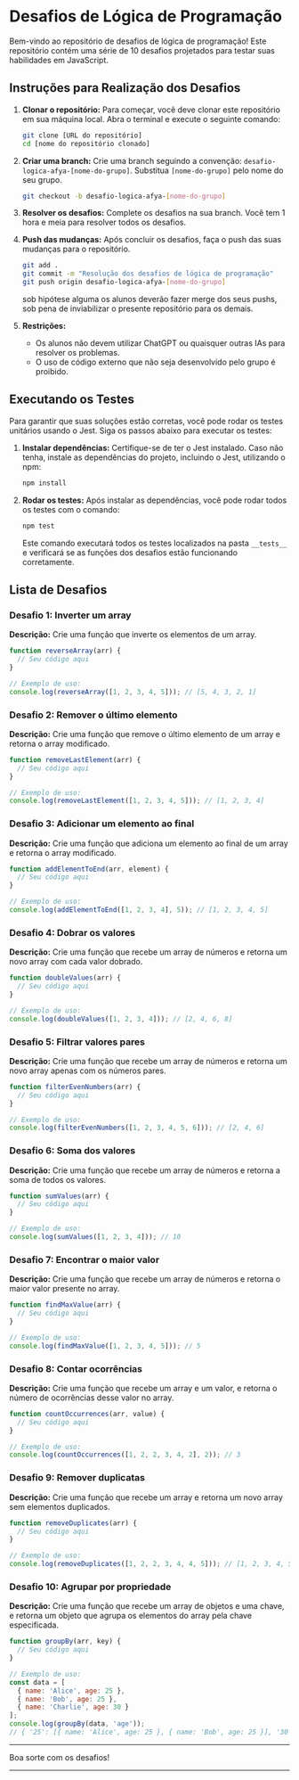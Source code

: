 # Desafios de Lógica de Programação

Bem-vindo ao repositório de desafios de lógica de programação! Este repositório contém uma série de 10 desafios projetados para testar suas habilidades em JavaScript. 

## Instruções para Realização dos Desafios

1. **Clonar o repositório:**
   Para começar, você deve clonar este repositório em sua máquina local. Abra o terminal e execute o seguinte comando:

   ```bash
   git clone [URL do repositório]
   cd [nome do repositório clonado]
   ```

2. **Criar uma branch:**
   Crie uma branch seguindo a convenção: `desafio-logica-afya-[nome-do-grupo]`. Substitua `[nome-do-grupo]` pelo nome do seu grupo.

   ```bash
   git checkout -b desafio-logica-afya-[nome-do-grupo]
   ```

3. **Resolver os desafios:**
   Complete os desafios na sua branch. Você tem 1 hora e meia para resolver todos os desafios.

4. **Push das mudanças:**
   Após concluir os desafios, faça o push das suas mudanças para o repositório.

   ```bash
   git add .
   git commit -m "Resolução dos desafios de lógica de programação"
   git push origin desafio-logica-afya-[nome-do-grupo]
   ```

   sob hipótese alguma os alunos deverão fazer merge dos seus pushs, sob pena de 
   inviabilizar o presente repositório para os demais.

5. **Restrições:**
   - Os alunos não devem utilizar ChatGPT ou quaisquer outras IAs para resolver os problemas.
   - O uso de código externo que não seja desenvolvido pelo grupo é proibido.

## Executando os Testes

Para garantir que suas soluções estão corretas, você pode rodar os testes unitários usando o Jest. Siga os passos abaixo para executar os testes:

1. **Instalar dependências:**
   Certifique-se de ter o Jest instalado. Caso não tenha, instale as dependências do projeto, incluindo o Jest, utilizando o npm:

   ```bash
   npm install
   ```

2. **Rodar os testes:**
   Após instalar as dependências, você pode rodar todos os testes com o comando:

   ```bash
   npm test
   ```

   Este comando executará todos os testes localizados na pasta `__tests__` e verificará se as funções dos desafios estão funcionando corretamente.

## Lista de Desafios

### Desafio 1: Inverter um array
**Descrição:** Crie uma função que inverte os elementos de um array.

```javascript
function reverseArray(arr) {
  // Seu código aqui
}

// Exemplo de uso:
console.log(reverseArray([1, 2, 3, 4, 5])); // [5, 4, 3, 2, 1]
```

### Desafio 2: Remover o último elemento
**Descrição:** Crie uma função que remove o último elemento de um array e retorna o array modificado.

```javascript
function removeLastElement(arr) {
  // Seu código aqui
}

// Exemplo de uso:
console.log(removeLastElement([1, 2, 3, 4, 5])); // [1, 2, 3, 4]
```

### Desafio 3: Adicionar um elemento ao final
**Descrição:** Crie uma função que adiciona um elemento ao final de um array e retorna o array modificado.

```javascript
function addElementToEnd(arr, element) {
  // Seu código aqui
}

// Exemplo de uso:
console.log(addElementToEnd([1, 2, 3, 4], 5)); // [1, 2, 3, 4, 5]
```

### Desafio 4: Dobrar os valores
**Descrição:** Crie uma função que recebe um array de números e retorna um novo array com cada valor dobrado.

```javascript
function doubleValues(arr) {
  // Seu código aqui
}

// Exemplo de uso:
console.log(doubleValues([1, 2, 3, 4])); // [2, 4, 6, 8]
```

### Desafio 5: Filtrar valores pares
**Descrição:** Crie uma função que recebe um array de números e retorna um novo array apenas com os números pares.

```javascript
function filterEvenNumbers(arr) {
  // Seu código aqui
}

// Exemplo de uso:
console.log(filterEvenNumbers([1, 2, 3, 4, 5, 6])); // [2, 4, 6]
```

### Desafio 6: Soma dos valores
**Descrição:** Crie uma função que recebe um array de números e retorna a soma de todos os valores.

```javascript
function sumValues(arr) {
  // Seu código aqui
}

// Exemplo de uso:
console.log(sumValues([1, 2, 3, 4])); // 10
```

### Desafio 7: Encontrar o maior valor
**Descrição:** Crie uma função que recebe um array de números e retorna o maior valor presente no array.

```javascript
function findMaxValue(arr) {
  // Seu código aqui
}

// Exemplo de uso:
console.log(findMaxValue([1, 2, 3, 4, 5])); // 5
```

### Desafio 8: Contar ocorrências
**Descrição:** Crie uma função que recebe um array e um valor, e retorna o número de ocorrências desse valor no array.

```javascript
function countOccurrences(arr, value) {
  // Seu código aqui
}

// Exemplo de uso:
console.log(countOccurrences([1, 2, 2, 3, 4, 2], 2)); // 3
```

### Desafio 9: Remover duplicatas
**Descrição:** Crie uma função que recebe um array e retorna um novo array sem elementos duplicados.

```javascript
function removeDuplicates(arr) {
  // Seu código aqui
}

// Exemplo de uso:
console.log(removeDuplicates([1, 2, 2, 3, 4, 4, 5])); // [1, 2, 3, 4, 5]
```

### Desafio 10: Agrupar por propriedade
**Descrição:** Crie uma função que recebe um array de objetos e uma chave, e retorna um objeto que agrupa os elementos do array pela chave especificada.

```javascript
function groupBy(arr, key) {
  // Seu código aqui
}

// Exemplo de uso:
const data = [
  { name: 'Alice', age: 25 },
  { name: 'Bob', age: 25 },
  { name: 'Charlie', age: 30 }
];
console.log(groupBy(data, 'age'));
// { '25': [{ name: 'Alice', age: 25 }, { name: 'Bob', age: 25 }], '30': [{ name: 'Charlie', age: 30 }] }
```

---

Boa sorte com os desafios!

---